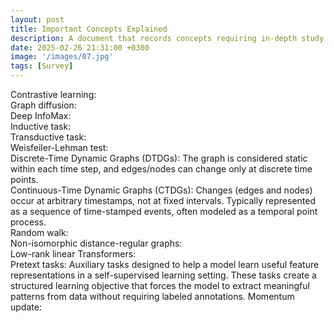 ```yaml
---
layout: post
title: Important Concepts Explained
description: A document that records concepts requiring in-depth study.
date: 2025-02-26 21:31:00 +0300
image: '/images/07.jpg'
tags: [Survey]
---
```


Contrastive learning:  
Graph diffusion:  
Deep InfoMax:  
Inductive task:  
Transductive task:  
Weisfeiler-Lehman test:  
Discrete-Time Dynamic Graphs (DTDGs): The graph is considered static within each time step, and edges/nodes can change only at discrete time points.  
Continuous-Time Dynamic Graphs (CTDGs): Changes (edges and nodes) occur at arbitrary timestamps, not at fixed intervals. Typically represented as a sequence of time-stamped events, often modeled as a temporal point process.  
Random walk:  
Non-isomorphic distance-regular graphs:  
Low-rank linear Transformers:  
Pretext tasks: Auxiliary tasks designed to help a model learn useful feature representations in a self-supervised learning setting. These tasks create a structured learning objective that forces the model to extract meaningful patterns from data without requiring labeled annotations.
Momentum update:  
